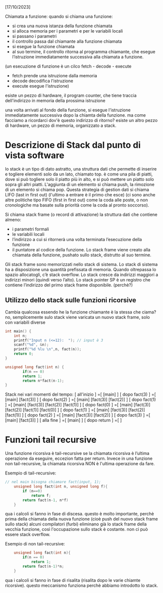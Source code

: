[17/10/2023]

Chiamata a funzione: quando si chiama una funzione:
- si crea una nuova istanza della funzione chiamata
- si alloca memoria per i parametri e per le variabili locali
- si passano i parametri
- il controllo passa dal chiamante alla funzione chiamata
- si esegue la funzione chiamata
- al suo termine, il controllo ritorna al programma chiamante, che esegue
l’istruzione immediatamente successiva alla chiamata a funzione.

(un esecuzione di funzione è un cilco fetch - decode - execute
- fetch prende una istruzione dalla memoria
- decode decodifica l'istruzione
- execute esegue l'istruzione)

esiste un pezzo di hardware, il program counter, che tiene traccia dell'indirizzo in memoria della prossima istruzione

una volta arrivati al fondo della funzione, si esegue l'istruzione immediatamente successiva dopo la chiamta della funzione. ma come facciamo a ricordarci dov'è questo indirizzo di ritorno? esiste un altro pezzo di hardware, un pezzo di memoria, organizzato a stack.



# Descrizione di Stack dal punto di vista software
lo stack è un tipo di dato astratto, una struttura dati che permette di inserire e togliere elementi solo da un lato, chiamato top. è come una pila di piatti, dove si può togliere solo il piatto più in alto, e si può mettere un piatto solo sopra gli altri piatti. L'aggiunta di un elemento si chiama push, la rimozione di un elemento si chiama pop. Questa strategia di gestion dati si chiama LIFO (last in first out) (l'ultimo a entrare è il primo che esce) (ci sono anche altre politiche tipo FIFO (first in first out) come la coda alle poste, o non cronologiche ma basate sulla priorità come la coda al pronto soccorso).

Si chiama stack frame (o record di attivazione) la struttura dati che contiene almeno:
- i parametri formali
- le variabili locali
- l’indirizzo a cui si ritornerà una volta terminata l’esecuzione della funzione
- il puntatore al codice della funzione.
Lo stack frame viene creato alla chiamata della funzione, pushato sullo stack, distrutto al suo termine.

Gli stack frame sono memorizzati nello stack di sistema.
Lo stack di sistema ha a disposizione una quantità prefissata di memoria. Quando oltrepassa lo spazio allocatogli, c’è stack overflow.
Lo stack cresce da indirizzi maggiori a indirizzi minori (quindi verso l’alto). Lo stack pointer SP è un registro che contiene l’indirizzo del primo stack frame disponibile. (perchè?)




## Utilizzo dello stack sulle funzioni ricorsive
Cambia qualcosa essendo he la funzione chiamante è la stessa che ciama? no, semplicemente sulo stack viene varicata un nuovo stack frame, solo con variabili diverse

```c
int main() {
    int n;
    printf("Input n (<=12):  "); // input è 3
    scanf("%d", &n);
    printf("%d %lu \n",n, fact(n));
    return 0;
}

unsigned long fact(int n) {
        if(n == 0)
        return 1;
        return n*fact(n-1);
}
```

Stack nei vari momenti del tempo:
[   all'inizio   ] =[ [main] ]
[   dopo fact(3) ] =[ [main] [fact(3)] ]
[   dopo fact(2) ] =[ [main] [fact(3)] [fact(2)] ]
[   dopo fact(1) ] =[ [main] [fact(3)] [fact(2)] [fact(1)] ]
[   dopo fact(0) ] =[ [main] [fact(3)] [fact(2)] [fact(1)] [fact(0)] ]
[   dopo fact(1) ] =[ [main] [fact(3)] [fact(2)] [fact(1)] ]
[   dopo fact(2) ] =[ [main] [fact(3)] [fact(2)] ]
[   dopo fact(3) ] =[ [main] [fact(3)] ]
[   alla fine    ] =[ [main] ]
[   dopo return  ] =[ ]




# Funzioni tail recursive
Una funzione ricorsiva è tail-recursive se la chiamata ricorsiva è l’ultima operazione da eseguire, eccezion fatta per return. Invece in una funzione non tail-recursive, la chiamata ricorsiva NON è l'ultima operazione da fare.

Esempio di tail-recursive:
```c
// nel main bisogna chiamare fact(input, 1);
    unsigned long fact(int n, unsigned long f){
        if (n==0)
            return f;
        return fact(n-1, n*f)
    }
```

qua i calcoli si fanno in fase di discesa. questo è molto importante, perchè prima della chiamata della nuova funzione (cioè push del nuovo stack frame sullo stack) alcuni compilatori (furbi) eliminano già lo stack frame della vecchia funzione, così l'occupazione sullo stack è costante. non ci può essere stack overflow.

Esempio di non tail-recursive:
```c
    unsigned long fact(int n){
        if(n == 0)
            return 1;
        return fact(n-1)*n;
    }
```

qua i calcoli si fanno in fase di risalita (risalita dopo le varie chiamte ricorsive). questo meccanismo funziona perchè abbiamo introdotto lo stack.